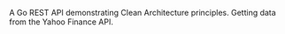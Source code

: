 A Go REST API demonstrating Clean Architecture principles. Getting data from the Yahoo Finance API.
